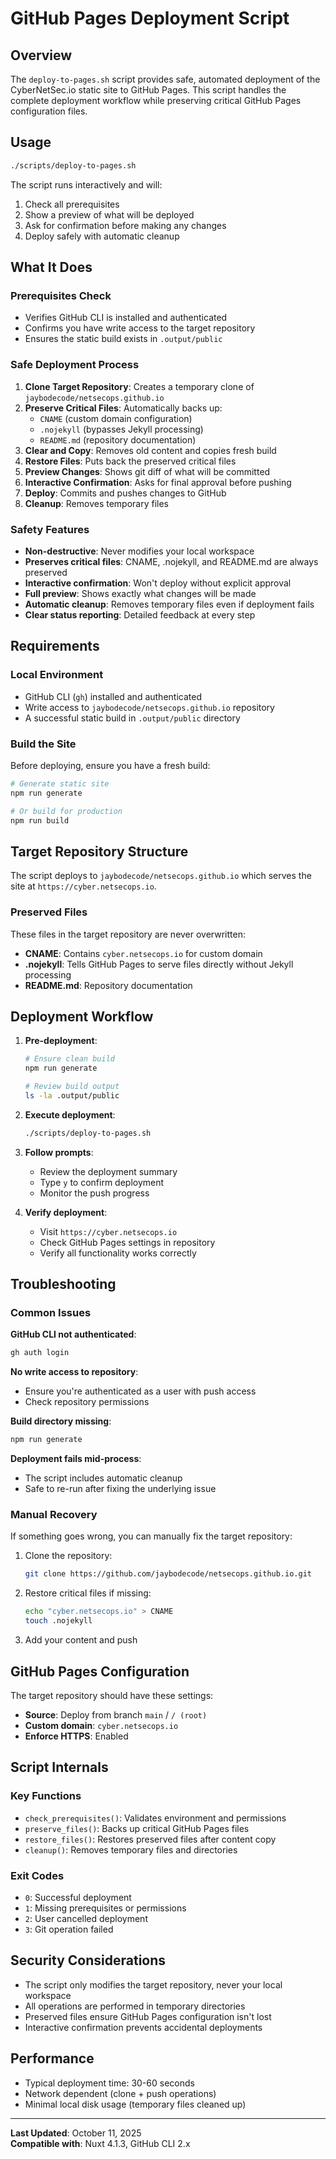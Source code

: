 # GitHub Pages Deployment Script

## Overview

The `deploy-to-pages.sh` script provides safe, automated deployment of the CyberNetSec.io static site to GitHub Pages. This script handles the complete deployment workflow while preserving critical GitHub Pages configuration files.

## Usage

```bash
./scripts/deploy-to-pages.sh
```

The script runs interactively and will:
1. Check all prerequisites
2. Show a preview of what will be deployed
3. Ask for confirmation before making any changes
4. Deploy safely with automatic cleanup

## What It Does

### Prerequisites Check
- Verifies GitHub CLI is installed and authenticated
- Confirms you have write access to the target repository
- Ensures the static build exists in `.output/public`

### Safe Deployment Process
1. **Clone Target Repository**: Creates a temporary clone of `jaybodecode/netsecops.github.io`
2. **Preserve Critical Files**: Automatically backs up:
   - `CNAME` (custom domain configuration)
   - `.nojekyll` (bypasses Jekyll processing)
   - `README.md` (repository documentation)
3. **Clear and Copy**: Removes old content and copies fresh build
4. **Restore Files**: Puts back the preserved critical files
5. **Preview Changes**: Shows git diff of what will be committed
6. **Interactive Confirmation**: Asks for final approval before pushing
7. **Deploy**: Commits and pushes changes to GitHub
8. **Cleanup**: Removes temporary files

### Safety Features

- **Non-destructive**: Never modifies your local workspace
- **Preserves critical files**: CNAME, .nojekyll, and README.md are always preserved
- **Interactive confirmation**: Won't deploy without explicit approval
- **Full preview**: Shows exactly what changes will be made
- **Automatic cleanup**: Removes temporary files even if deployment fails
- **Clear status reporting**: Detailed feedback at every step

## Requirements

### Local Environment
- GitHub CLI (`gh`) installed and authenticated
- Write access to `jaybodecode/netsecops.github.io` repository
- A successful static build in `.output/public` directory

### Build the Site
Before deploying, ensure you have a fresh build:

```bash
# Generate static site
npm run generate

# Or build for production
npm run build
```

## Target Repository Structure

The script deploys to `jaybodecode/netsecops.github.io` which serves the site at `https://cyber.netsecops.io`.

### Preserved Files
These files in the target repository are never overwritten:
- **CNAME**: Contains `cyber.netsecops.io` for custom domain
- **.nojekyll**: Tells GitHub Pages to serve files directly without Jekyll processing
- **README.md**: Repository documentation

## Deployment Workflow

1. **Pre-deployment**:
   ```bash
   # Ensure clean build
   npm run generate
   
   # Review build output
   ls -la .output/public
   ```

2. **Execute deployment**:
   ```bash
   ./scripts/deploy-to-pages.sh
   ```

3. **Follow prompts**:
   - Review the deployment summary
   - Type `y` to confirm deployment
   - Monitor the push progress

4. **Verify deployment**:
   - Visit `https://cyber.netsecops.io`
   - Check GitHub Pages settings in repository
   - Verify all functionality works correctly

## Troubleshooting

### Common Issues

**GitHub CLI not authenticated**:
```bash
gh auth login
```

**No write access to repository**:
- Ensure you're authenticated as a user with push access
- Check repository permissions

**Build directory missing**:
```bash
npm run generate
```

**Deployment fails mid-process**:
- The script includes automatic cleanup
- Safe to re-run after fixing the underlying issue

### Manual Recovery

If something goes wrong, you can manually fix the target repository:

1. Clone the repository:
   ```bash
   git clone https://github.com/jaybodecode/netsecops.github.io.git
   ```

2. Restore critical files if missing:
   ```bash
   echo "cyber.netsecops.io" > CNAME
   touch .nojekyll
   ```

3. Add your content and push

## GitHub Pages Configuration

The target repository should have these settings:
- **Source**: Deploy from branch `main` / `/ (root)`
- **Custom domain**: `cyber.netsecops.io`
- **Enforce HTTPS**: Enabled

## Script Internals

### Key Functions
- `check_prerequisites()`: Validates environment and permissions
- `preserve_files()`: Backs up critical GitHub Pages files  
- `restore_files()`: Restores preserved files after content copy
- `cleanup()`: Removes temporary files and directories

### Exit Codes
- `0`: Successful deployment
- `1`: Missing prerequisites or permissions
- `2`: User cancelled deployment
- `3`: Git operation failed

## Security Considerations

- The script only modifies the target repository, never your local workspace
- All operations are performed in temporary directories
- Preserved files ensure GitHub Pages configuration isn't lost
- Interactive confirmation prevents accidental deployments

## Performance

- Typical deployment time: 30-60 seconds
- Network dependent (clone + push operations)
- Minimal local disk usage (temporary files cleaned up)

---

**Last Updated**: October 11, 2025  
**Compatible with**: Nuxt 4.1.3, GitHub CLI 2.x